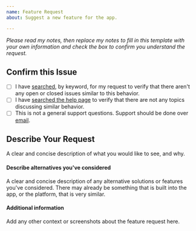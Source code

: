 ```yaml
---
name: Feature Request
about: Suggest a new feature for the app.

---
```


*Please read my notes, then replace my notes to fill in this template with your own information and check the box to confirm you understand the request.*

## Confirm this Issue

- [ ] I have [searched](https://github.com/klinker-apps/messenger-issues/issues), by keyword, for my request to verify that there aren't any open or closed issues similar to this behavior.
- [ ] I have [searched the help page](https://messenger.klinkerapps.com/help) to verify that there are not any topics discussing similar behavior.
- [ ] This is not a general support questions. Support should be done over [email](mailto:luke@klinkerapps.com).

## Describe Your Request
A clear and concise description of what you would like to see, and why.

#### Describe alternatives you've considered
A clear and concise description of any alternative solutions or features you've considered. There may already be something that is built into the app, or the platform, that is very similar.

#### Additional information
Add any other context or screenshots about the feature request here.
